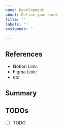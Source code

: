 ```yaml
---
name: Development
about: Define your work
title: ''
labels: ''
assignees: ''

---
```


## References
- Notion Link: 
- Figma Link:
- etc

## Summary

## TODOs
- [ ] TODO
